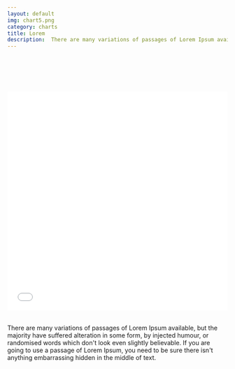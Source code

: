 ```yaml
---
layout: default
img: chart5.png
category: charts
title: Lorem 
description:  There are many variations of passages of Lorem Ipsum available, but the majority have suffered alteration in some form, by injected humour, or randomised words which don't look even slightly believable. 
---
```

 
<br /> <br /> <br /> <br /> 
<div> 
<iframe class="highcharts-iframe" src="//cloud.highcharts.com/embed/edovuh" style="border: 0; width: 100%; height: 500px"></iframe>&nbsp;</iframe></div>	
<p class="lead">There are many variations of passages of Lorem Ipsum available, but the majority have suffered alteration in some form, by injected humour, or randomised words which don't look even slightly believable. If you are going to use a passage of Lorem Ipsum, you need to be sure there isn't anything embarrassing hidden in the middle of text. </p>		
